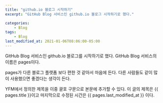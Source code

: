 ```yaml
---
title: "github.io 블로그 시작하기"
excerpt: "GitHub Blog 서비스인 github.io 블로그 시작하기로 했다."

categories:
    - Blog
tags:
    - Blog
last_modified_at: 2021-01-06T08:06:00-05:00
---
```


GitHub Blog 서비스인 github.io 블로그를 시작하기로 했다.
GitHub Blog 서비스의 이름은 pages이다.

pages가 다른 블로그 플랫폼 보다 편한 것 같아서 마음에 든다.
다른 사람들도 같이 많이 사용했으면 좋겠다는 생각이 든다.

YFM에서 정의한 제목을 이중 괄호 구문으로 본문에 추가할 수 있다.
이 글의 제목은 {{ pages.title }}이고
마지막으로 수정된 시간은 {{ pages.last_modified_at }} 이다.
